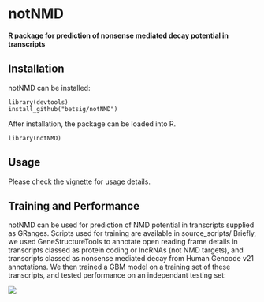 # notNMD

**R package for prediction of nonsense mediated decay potential in transcripts**

## Installation
notNMD can be installed:
```
library(devtools)
install_github("betsig/notNMD")
```
After installation, the package can be loaded into R.
```
library(notNMD)
```

## Usage

Please check the [vignette](http://htmlpreview.github.io/?https://github.com/betsig/notNMD/blob/master/vignette.html) for usage details.

## Training and Performance

notNMD can be used for prediction of NMD potential in transcripts supplied as GRanges.
Scripts used for training are available in source_scripts/
Briefly, we used GeneStructureTools to annotate open reading frame details in transcripts classed as protein coding or lncRNAs (not NMD targets), and transcripts classed as nonsense mediated decay from Human Gencode v21 annotations.
We then trained a GBM model on a training set of these transcripts, and tested performance on an independant testing set:

![](https://github.com/betsig/notNMD/blob/master/performance.png)





